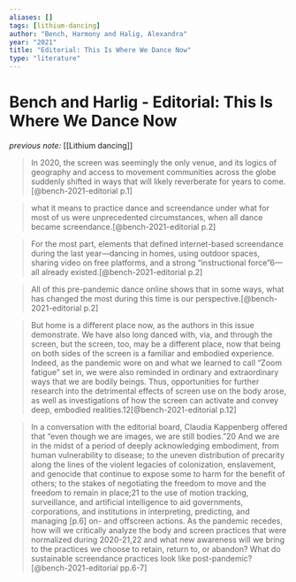 ```yaml
---
aliases: []
tags: [lithium-dancing]
author: "Bench, Harmony and Halig, Alexandra"
year: "2021"
title: "Editorial: This Is Where We Dance Now"
type: "literature"
---
```



# Bench and Harlig - Editorial: This Is Where We Dance Now

_previous note:_ [[Lithium dancing]]

> In 2020, the screen was seemingly the only venue, and its logics of geography and access to movement communities across the globe suddenly shifted in ways that will likely reverberate for years to come.[@bench-2021-editorial p.1]

> what it means to practice dance and screendance under what for most of us were unprecedented circumstances, when all dance became screendance.[@bench-2021-editorial p.2]

> For the most part, elements that defined internet-based screendance during the last year—dancing in homes, using outdoor spaces, sharing video on free platforms, and a strong “instructional force”6—all already existed.[@bench-2021-editorial p.2]

> All of this pre-pandemic dance online shows that in some ways, what has changed the most during this time is our perspective.[@bench-2021-editorial p.2] 

> But home is a different place now, as the authors in this issue demonstrate. We have also long danced with, via, and through the screen, but the screen, too, may be a different place, now that being on both sides of the screen is a familiar and embodied experience. Indeed, as the pandemic wore on and what we learned to call “Zoom fatigue” set in, we were also reminded in ordinary and extraordinary ways that we are bodily beings. Thus, opportunities for further research into the detrimental effects of screen use on the body arose, as well as investigations of how the screen can activate and convey deep, embodied realities.12[@bench-2021-editorial p.12]

> In a conversation with the editorial board, Claudia Kappenberg offered that “even though we are images, we are still bodies.”20 And we are in the midst of a period of deeply acknowledging embodiment, from human vulnerability to disease; to the uneven distribution of precarity along the lines of the violent legacies of colonization, enslavement, and genocide that continue to expose some to harm for the benefit of others; to the stakes of negotiating the freedom to move and the freedom to remain in place;21 to the use of motion tracking, surveillance, and artificial intelligence to aid governments, corporations, and institutions in interpreting, predicting, and managing [p.6] on- and offscreen actions. As the pandemic recedes, how will we critically analyze the body and screen practices that were normalized during 2020-21,22 and what new awareness will we bring to the practices we choose to retain, return to, or abandon? What do sustainable screendance practices look like post-pandemic?[@bench-2021-editorial pp.6-7]

